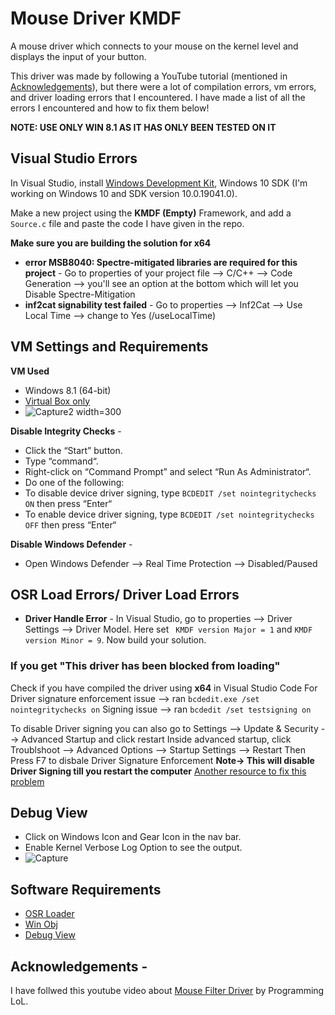 # Mouse Driver KMDF
A mouse driver which connects to your mouse on the kernel level and displays the input of your button.

This driver was made by following a YouTube tutorial (mentioned in [Acknowledgements](#acknowledgements)), but there were a lot of compilation errors, vm errors, and driver loading errors that I encountered. I have made a list of all the errors I encountered and how to fix them below!

**NOTE: USE ONLY WIN 8.1 AS IT HAS ONLY BEEN TESTED ON IT**

## Visual Studio Errors

In Visual Studio, install [Windows Development Kit](https://docs.microsoft.com/en-us/windows-hardware/drivers/download-the-wdk), Windows 10 SDK (I'm working on Windows 10 and SDK version 10.0.19041.0).

Make a new project using the **KMDF (Empty)** Framework, and add a ``Source.c`` file and paste the code I have given in the repo.

**Make sure you are building the solution for x64**

- **error MSB8040: Spectre-mitigated libraries are required for this project** - Go to properties of your project file --> C/C++ --> Code Generation --> you'll see an option at the bottom which will let you Disable Spectre-Mitigation
- **inf2cat signability test failed** - Go to properties --> Inf2Cat --> Use Local Time --> change to Yes (/useLocalTime)

## VM Settings and Requirements
**VM Used**
- Windows 8.1 (64-bit)
- [Virtual Box only](https://www.virtualbox.org/)
- ![Capture2 width=300](https://user-images.githubusercontent.com/72495317/119021340-f1674800-b9bc-11eb-9094-43ead50569a3.jpg)


**Disable Integrity Checks** -  
- Click the “Start” button.
- Type “command“.
- Right-click on “Command Prompt” and select “Run As Administrator“.
- Do one of the following:
- To disable device driver signing, type ``BCDEDIT /set nointegritychecks ON`` then press “Enter“
- To enable device driver signing, type ``BCDEDIT /set nointegritychecks OFF`` then press “Enter“

**Disable Windows Defender** -
- Open Windows Defender --> Real Time Protection --> Disabled/Paused

## OSR Load Errors/ Driver Load Errors
- **Driver Handle Error** - In Visual Studio, go to properties --> Driver Settings --> Driver Model. Here set `` KMDF version Major = 1`` and ``KMDF version Minor = 9``. Now build your solution.
### If you get "This driver has been blocked from loading"
Check if you have compiled the driver using **x64** in Visual Studio Code
For Driver signature enforcement issue --> ran ``bcdedit.exe /set nointegritychecks on``
Signing issue --> ran ``bcdedit /set testsigning on``

To disable Driver signing you can also go to Settings --> Update & Security --> Advanced Startup and click restart
Inside advanced startup, click Troublshoot --> Advanced Options --> Startup Settings --> Restart
Then Press F7 to disbale Driver Signature Enforcement
**Note-> This will disable Driver Signing till you restart the computer**
[Another resource to fix this problem](https://www.wintips.org/how-to-fix-windows-cannot-verify-the-digital-signature-for-this-file-error-in-windows-8-7-vista/)

## Debug View
- Click on Windows Icon and Gear Icon in the nav bar.
- Enable Kernel Verbose Log Option to see the output.
- ![Capture](https://user-images.githubusercontent.com/72495317/119021167-b5cc7e00-b9bc-11eb-89d8-47dd7af10a07.PNG)

## Software Requirements 
- [OSR Loader](http://www.osronline.com/OsrDown.cfm/osrloaderv30.zip%5Ename=osrloaderv30.zip&id=157)
- [Win Obj](https://docs.microsoft.com/en-us/sysinternals/downloads/winobj)
- [Debug View](https://docs.microsoft.com/en-us/sysinternals/downloads/debugview)

## Acknowledgements -
I have follwed this youtube video about [Mouse Filter Driver](https://www.youtube.com/watch?v=PppMoZvW6L4&list=PLZ4EgN7ZCzJyUT-FmgHsW4e9BxfP-VMuo&index=9) by Programming LoL.
